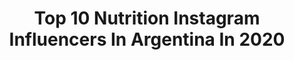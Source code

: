 ---
title: Top 10 Nutrition Instagram Influencers In Argentina In 2020
description: >-
  Find top nutrition Instagram influencers in Argentina in 2020. Most popular hashtags: #training #fitness #fit #quedateencasa.
platform: Instagram
profiles:
  - username: "matiroure"
    fullname: >-
      Matias Roure
    location: "Argentina"
    followers: 54475
    engagement: 514
    commentsToLikes: 0.017153
    id: ck6tw34fxpqpr0j71zdkqex4b
    verified: false
    hashtags: "#behappy, #befree, #vikings, #malaga"
  - username: "andreaberrino"
    fullname: >-
      Andrea Berrino
    location: "Argentina"
    followers: 26237
    engagement: 1499
    commentsToLikes: 0.006870
    id: ck5qal2izgyl70i11dlizzn6g
    verified: false
    hashtags: "#tbt, #panamericanos2019"
  - username: "guadimachado"
    fullname: >-
      G UA D I   M A C H A D O 🦁
    location: "Argentina"
    followers: 16846
    engagement: 893
    commentsToLikes: 0.017024
    id: ck14k8ywpocff0i19ifn6oj4w
    verified: false
    hashtags: "#tbt, #crossfit, #latinpower, #quedateencasa"
  - username: "ayalafeer"
    fullname: >-
      Fernanda Ayala 💕🇦🇷
    location: "Argentina"
    followers: 6205
    engagement: 682
    commentsToLikes: 0.024048
    id: ck5bwe2h7limu0i11rd24h3t0
    verified: false
    hashtags: "#quarantinetwerkchallenge, #athletamag, #girlswithmuscle, #girlpower"
  - username: "chefdanielvargas"
    fullname: >-
      Daniel Vargas
    location: "Argentina"
    followers: 100458
    engagement: 105
    commentsToLikes: 0.014655
    id: ck6tzgjcy9kh40j716txd2kt1
    verified: false
    hashtags: "#quedateencasa, #getsimple, #fit, #training"
  - username: "bio.natural_"
    fullname: >-
      Caro Zabala
    location: "Argentina"
    followers: 11087
    engagement: 475
    commentsToLikes: 0.300426
    id: ck6tnfitu9qjq0j71bx5k6rga
    verified: false
    hashtags: "#sorteo, #patevegano, #recetashealthy, #postresveganos"
  - username: "lucilavit"
    fullname: >-
      Lucila Vit
    location: "Argentina"
    followers: 1287343
    engagement: 192
    commentsToLikes: 0.019802
    id: ck5znm3hjoq8j0i1410mwtb36
    verified: true
    hashtags: "#realfood, #dietaancestral, #kevalwellnes, #zerofat"
  - username: "juan_huidobro"
    fullname: >-
      Huidobro Meritello
    location: "Argentina"
    followers: 5354
    engagement: 773
    commentsToLikes: 0.021295
    id: ck0w5o1664lhq0i198hpq3gws
    verified: false
    hashtags: "#crossfitlove, #crossfitters, #southvibes, #roadtosouthfitchallenge"
  - username: "ndaniela.fit"
    fullname: >-
      N I U R K I S🔥
    location: "Argentina"
    followers: 49200
    engagement: 232
    commentsToLikes: 0.019289
    id: ck0u0heoztp1d0i192nbaq774
    verified: false
    hashtags: "#lacuerpa, #sundayperfec, #happyday, #cremosos"
  - username: "polittiandrea"
    fullname: >-
      Andrea Politti
    location: "Argentina"
    followers: 145846
    engagement: 93
    commentsToLikes: 0.002667
    id: ck5hlgt3bk73q0i11ph8v8dme
    verified: true
    hashtags: "#health, #coronavirus, #jueves, #corteyconfeccion2020"
---